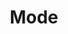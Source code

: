 ---
title: "Mode"

categories: ['']

tags: ['Mode']

arabic: ['المنوال']

publishers: ['معجم مصطلحات التعلم الآلي والتعلم العميق وعلم البيانات']

types: "word"

slug: ""
---